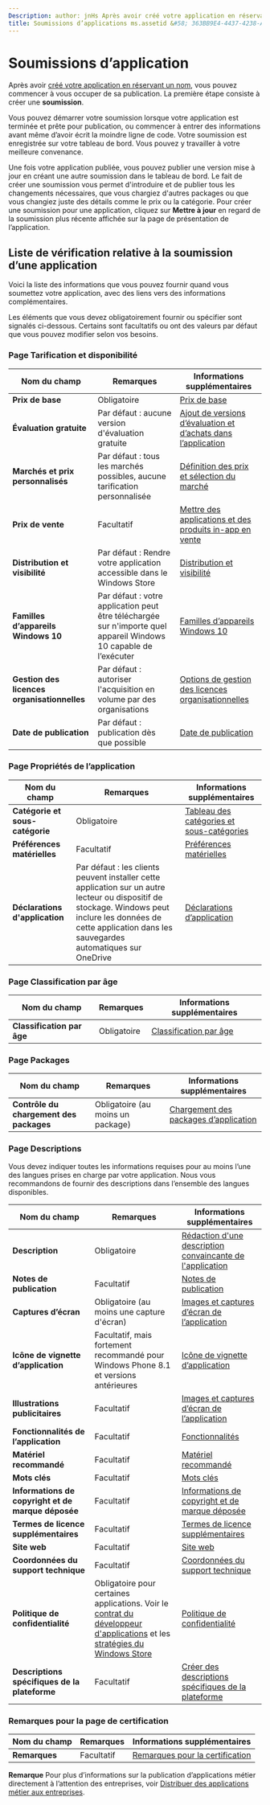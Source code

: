 ```yaml
---
Description: author: jnHs Après avoir créé votre application en réservant un nom, vous pouvez commencer à vous occuper de sa publication. La première étape consiste à créer une soumission.
title: Soumissions d’applications ms.assetid &#58; 363BB9E4-4437-4238-A80F-ABDFC70D96E4 mots clés &#58; soumettre une application mots clés &#58; informations requises mots clés &#58; champs requis mots clés &#58; données requises mots clés &#58; liste de contrôle
---
```


# Soumissions d’application


Après avoir [créé votre application en réservant un nom](create-your-app-by-reserving-a-name.md), vous pouvez commencer à vous occuper de sa publication. La première étape consiste à créer une **soumission**.

Vous pouvez démarrer votre soumission lorsque votre application est terminée et prête pour publication, ou commencer à entrer des informations avant même d’avoir écrit la moindre ligne de code. Votre soumission est enregistrée sur votre tableau de bord. Vous pouvez y travailler à votre meilleure convenance.

Une fois votre application publiée, vous pouvez publier une version mise à jour en créant une autre soumission dans le tableau de bord. Le fait de créer une soumission vous permet d'introduire et de publier tous les changements nécessaires, que vous chargiez d'autres packages ou que vous changiez juste des détails comme le prix ou la catégorie. Pour créer une soumission pour une application, cliquez sur **Mettre à jour** en regard de la soumission plus récente affichée sur la page de présentation de l’application.

## Liste de vérification relative à la soumission d’une application


Voici la liste des informations que vous pouvez fournir quand vous soumettez votre application, avec des liens vers des informations complémentaires.

Les éléments que vous devez obligatoirement fournir ou spécifier sont signalés ci-dessous. Certains sont facultatifs ou ont des valeurs par défaut que vous pouvez modifier selon vos besoins.

### Page Tarification et disponibilité
| Nom du champ                    | Remarques                                       | Informations supplémentaires                                                             |
|-------------------------------|---------------------------------------------|---------------------------------------------------------------------------|
| **Prix de base**                | Obligatoire                                    | [Prix de base](set-app-pricing-and-availability.md#base-price)              |
| **Évaluation gratuite**                | Par défaut : aucune version d'évaluation gratuite                      | [Ajout de versions d’évaluation et d’achats dans l’application](https://msdn.microsoft.com/library/windows/apps/jj193599)  |
| **Marchés et prix personnalisés** | Par défaut : tous les marchés possibles, aucune tarification personnalisée | [Définition des prix et sélection du marché](define-pricing-and-market-selection.md)              |
| **Prix de vente**              | Facultatif                                    | [Mettre des applications et des produits in-app en vente](put-apps-and-iaps-on-sale.md)                                       |
| **Distribution et visibilité** | Par défaut : Rendre votre application accessible dans le Windows Store | [Distribution et visibilité](set-app-pricing-and-availability.md#distribution-and-visibility) | 
| **Familles d’appareils Windows 10**  | Par défaut : votre application peut être téléchargée sur n'importe quel appareil Windows 10 capable de l’exécuter | [Familles d’appareils Windows 10](set-app-pricing-and-availability.md#windows-10-device-families) | 
| **Gestion des licences organisationnelles**    | Par défaut : autoriser l'acquisition en volume par des organisations | [Options de gestion des licences organisationnelles](organizational-licensing.md)                        | 
| **Date de publication**                | Par défaut : publication dès que possible      | [Date de publication](set-app-pricing-and-availability.md#publish-date)          |



### Page Propriétés de l’application

| Nom du champ                    | Remarques                                       | Informations supplémentaires                                                             |
|-------------------------------|---------------------------------------------|---------------------------------------------------------------------------|
| **Catégorie et sous-catégorie**  | Obligatoire                                    | [Tableau des catégories et sous-catégories](category-and-subcategory-table.md)       |
| **Préférences matérielles**      | Facultatif                                    | [Préférences matérielles](enter-app-properties.md#hardware_preferences)      |
| **Déclarations d'application**          | Par défaut : les clients peuvent installer cette application sur un autre lecteur ou dispositif de stockage. Windows peut inclure les données de cette application dans les sauvegardes automatiques sur OneDrive | [Déclarations d’application](app-declarations.md) |



### Page Classification par âge

| Nom du champ                    | Remarques                                       | Informations supplémentaires                          |
|-------------------------------|---------------------------------------------|----------------------------------------|
| **Classification par âge**               | Obligatoire                                    | [Classification par âge](age-ratings.md)          |



### Page Packages

| Nom du champ                    | Remarques                                       | Informations supplémentaires                          |
|-------------------------------|---------------------------------------------|----------------------------------------|
| **Contrôle du chargement des packages**    | Obligatoire (au moins un package)             | [Chargement des packages d’application](upload-app-packages.md) | 



### Page Descriptions

Vous devez indiquer toutes les informations requises pour au moins l’une des langues prises en charge par votre application. Nous vous recommandons de fournir des descriptions dans l’ensemble des langues disponibles.

| Nom du champ                    | Remarques                                       | Informations supplémentaires                                                     |
|-------------------------------|---------------------------------------------|-------------------------------------------------------------------|
| **Description**               | Obligatoire                                    | [Rédaction d'une description convaincante de l'application](write-a-great-app-description.md) | 
| **Notes de publication**             | Facultatif                                    | [Notes de publication](create-app-descriptions.md#release-notes)         |
| **Captures d’écran**               | Obligatoire (au moins une capture d'écran)          | [Images et captures d’écran de l’application](app-screenshots-and-images.md)       |
| **Icône de vignette d’application**             | Facultatif, mais fortement recommandé pour Windows Phone 8.1 et versions antérieures | [Icône de vignette d’application](create-app-descriptions.md#app-tile-icon) | 
| **Illustrations publicitaires**       | Facultatif                                    | [Images et captures d’écran de l’application](app-screenshots-and-images.md)       | 
| **Fonctionnalités de l’application**              | Facultatif                                    | [Fonctionnalités](create-app-descriptions.md#app-features)               |
| **Matériel recommandé**      | Facultatif                                    | [Matériel recommandé](create-app-descriptions.md#recommended-hardware) | 
| **Mots clés**                  | Facultatif                                    | [Mots clés](create-app-descriptions.md#keywords)                   |
| **Informations de copyright et de marque déposée** | Facultatif                                 | [Informations de copyright et de marque déposée](create-app-descriptions.md#copyright-and-trademark-info) | 
| **Termes de licence supplémentaires**  | Facultatif                                    | [Termes de licence supplémentaires](create-app-descriptions.md#additional-license-terms) | 
| **Site web**                   | Facultatif                                    | [Site web](create-app-descriptions.md#website)                     |
| **Coordonnées du support technique**      | Facultatif                                    | [Coordonnées du support technique](create-app-descriptions.md)                | 
| **Politique de confidentialité**            | Obligatoire pour certaines applications. Voir le [contrat du développeur d'applications](https://msdn.microsoft.com/library/windows/apps/hh694058) et les [stratégies du Windows Store](https://msdn.microsoft.com/library/windows/apps/dn764944.aspx#pol_10_5_1) | [Politique de confidentialité](create-app-descriptions.md#privacy-policy) | 
| **Descriptions spécifiques de la plateforme** | Facultatif                               | [Créer des descriptions spécifiques de la plateforme](create-platform-specific-descriptions.md) |



### Remarques pour la page de certification

| Nom du champ                    | Remarques                                       | Informations supplémentaires                                                     |
|-------------------------------|---------------------------------------------|-------------------------------------------------------------------|
| **Remarques**                     | Facultatif                                    | [Remarques pour la certification](notes-for-certification.md)             |

 
**Remarque** Pour plus d’informations sur la publication d’applications métier directement à l’attention des entreprises, voir [Distribuer des applications métier aux entreprises](distribute-lob-apps-to-enterprises.md).


<!--HONumber=May16_HO2-->



